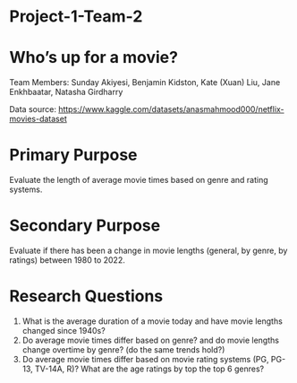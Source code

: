 # Project-1-Team-2

# Who’s up for a movie?

Team Members: Sunday Akiyesi, Benjamin Kidston, Kate (Xuan) Liu, Jane Enkhbaatar, Natasha Girdharry 

Data source: https://www.kaggle.com/datasets/anasmahmood000/netflix-movies-dataset

# Primary Purpose
Evaluate the length of average movie times based on genre and rating systems. 

# Secondary Purpose
Evaluate if there has been a change in movie lengths (general, by genre, by ratings) between 1980 to 2022.

# Research Questions
1. What is the average duration of a movie today and have movie lengths changed since 1940s? 
2. Do average movie times differ based on genre? and do movie lengths change overtime by genre? (do the same trends hold?) 
3. Do average movie times differ based on movie rating systems (PG, PG-13, TV-14A, R)? What are the age ratings by top the top 6 genres? 

